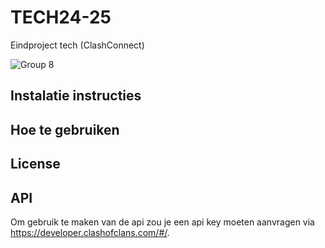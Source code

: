 # TECH24-25
 Eindproject tech (ClashConnect)
 
 ![Group 8](https://github.com/user-attachments/assets/9fce2881-0398-4b54-830f-75a84d01747e)


## Instalatie instructies
## Hoe te gebruiken
## License




## API
Om gebruik te maken van de api zou je een api key moeten aanvragen via https://developer.clashofclans.com/#/.

